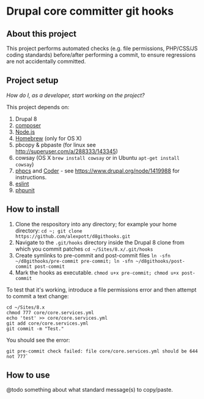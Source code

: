 # Drupal core committer git hooks

## About this project
This project performs automated checks (e.g. file permissions, PHP/CSS/JS coding standards) before/after performing a commit, to ensure regressions are not accidentally committed.

## Project setup

_How do I, as a developer, start working on the project?_

This project depends on:

1. Drupal 8
2. [composer](https://getcomposer.org/download/)
3. [Node.js](https://nodejs.org/en/download/)
4. [Homebrew](http://brew.sh/) (only for OS X)
5. pbcopy & pbpaste (for linux see http://superuser.com/a/288333/143345)
6. cowsay (OS X `brew install cowsay` or in Ubuntu `apt-get install cowsay`)
7. [phpcs](http://pear.php.net/package/PHP_CodeSniffer/) and [Coder](https://www.drupal.org/project/coder) - see https://www.drupal.org/node/1419988 for instructions.
8. [eslint](http://eslint.org/docs/user-guide/getting-started)
9. [phpunit](https://phpunit.de/getting-started.html)


## How to install

1. Clone the respository into any directory; for example your home directory: ````cd ~; git clone https://github.com/alexpott/d8githooks.git````
2. Navigate to the ````.git/hooks```` directory inside the Drupal 8 clone from which you commit patches ````cd ~/Sites/8.x/.git/hooks````
3. Create symlinks to pre-commit and post-commit files ````ln -sfn ~/d8githooks/pre-commit pre-commit; ln -sfn ~/d8githooks/post-commit post-commit````
4. Mark the hooks as executable. ````chmod u+x pre-commit; chmod u+x post-commit````

To test that it's working, introduce a file permissions error and then attempt to commit a text change:

````
cd ~/Sites/8.x
chmod 777 core/core.services.yml
echo 'test' >> core/core.services.yml 
git add core/core.services.yml
git commit -m "Test."
````

You should see the error:

````
git pre-commit check failed: file core/core.services.yml should be 644 not 777`
````

## How to use
@todo something about what standard message(s) to copy/paste.
